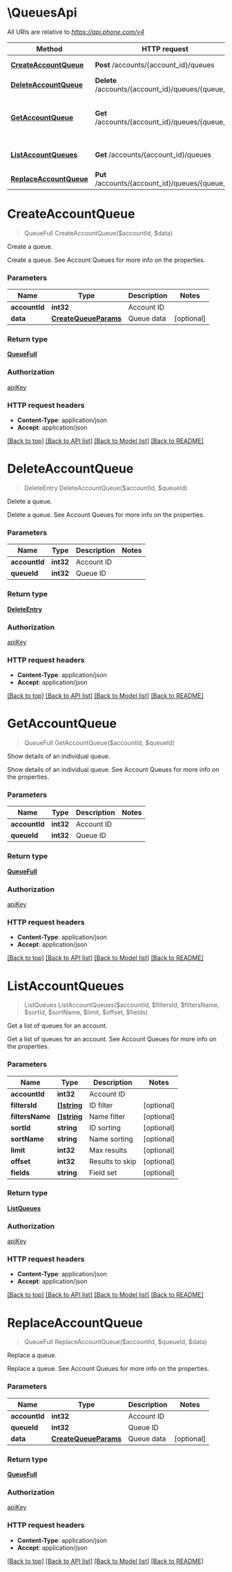 # \QueuesApi

All URIs are relative to *https://api.phone.com/v4*

Method | HTTP request | Description
------------- | ------------- | -------------
[**CreateAccountQueue**](QueuesApi.md#CreateAccountQueue) | **Post** /accounts/{account_id}/queues | Create a queue.
[**DeleteAccountQueue**](QueuesApi.md#DeleteAccountQueue) | **Delete** /accounts/{account_id}/queues/{queue_id} | Delete a queue.
[**GetAccountQueue**](QueuesApi.md#GetAccountQueue) | **Get** /accounts/{account_id}/queues/{queue_id} | Show details of an individual queue.
[**ListAccountQueues**](QueuesApi.md#ListAccountQueues) | **Get** /accounts/{account_id}/queues | Get a list of queues for an account.
[**ReplaceAccountQueue**](QueuesApi.md#ReplaceAccountQueue) | **Put** /accounts/{account_id}/queues/{queue_id} | Replace a queue.


# **CreateAccountQueue**
> QueueFull CreateAccountQueue($accountId, $data)

Create a queue.

Create a queue. See Account Queues for more info on the properties.


### Parameters

Name | Type | Description  | Notes
------------- | ------------- | ------------- | -------------
 **accountId** | **int32**| Account ID | 
 **data** | [**CreateQueueParams**](CreateQueueParams.md)| Queue data | [optional] 

### Return type

[**QueueFull**](QueueFull.md)

### Authorization

[apiKey](../README.md#apiKey)

### HTTP request headers

 - **Content-Type**: application/json
 - **Accept**: application/json

[[Back to top]](#) [[Back to API list]](../README.md#documentation-for-api-endpoints) [[Back to Model list]](../README.md#documentation-for-models) [[Back to README]](../README.md)

# **DeleteAccountQueue**
> DeleteEntry DeleteAccountQueue($accountId, $queueId)

Delete a queue.

Delete a queue. See Account Queues for more info on the properties.


### Parameters

Name | Type | Description  | Notes
------------- | ------------- | ------------- | -------------
 **accountId** | **int32**| Account ID | 
 **queueId** | **int32**| Queue ID | 

### Return type

[**DeleteEntry**](DeleteEntry.md)

### Authorization

[apiKey](../README.md#apiKey)

### HTTP request headers

 - **Content-Type**: application/json
 - **Accept**: application/json

[[Back to top]](#) [[Back to API list]](../README.md#documentation-for-api-endpoints) [[Back to Model list]](../README.md#documentation-for-models) [[Back to README]](../README.md)

# **GetAccountQueue**
> QueueFull GetAccountQueue($accountId, $queueId)

Show details of an individual queue.

Show details of an individual queue. See Account Queues for more info on the properties.


### Parameters

Name | Type | Description  | Notes
------------- | ------------- | ------------- | -------------
 **accountId** | **int32**| Account ID | 
 **queueId** | **int32**| Queue ID | 

### Return type

[**QueueFull**](QueueFull.md)

### Authorization

[apiKey](../README.md#apiKey)

### HTTP request headers

 - **Content-Type**: application/json
 - **Accept**: application/json

[[Back to top]](#) [[Back to API list]](../README.md#documentation-for-api-endpoints) [[Back to Model list]](../README.md#documentation-for-models) [[Back to README]](../README.md)

# **ListAccountQueues**
> ListQueues ListAccountQueues($accountId, $filtersId, $filtersName, $sortId, $sortName, $limit, $offset, $fields)

Get a list of queues for an account.

Get a list of queues for an account. See Account Queues for more info on the properties.


### Parameters

Name | Type | Description  | Notes
------------- | ------------- | ------------- | -------------
 **accountId** | **int32**| Account ID | 
 **filtersId** | [**[]string**](string.md)| ID filter | [optional] 
 **filtersName** | [**[]string**](string.md)| Name filter | [optional] 
 **sortId** | **string**| ID sorting | [optional] 
 **sortName** | **string**| Name sorting | [optional] 
 **limit** | **int32**| Max results | [optional] 
 **offset** | **int32**| Results to skip | [optional] 
 **fields** | **string**| Field set | [optional] 

### Return type

[**ListQueues**](ListQueues.md)

### Authorization

[apiKey](../README.md#apiKey)

### HTTP request headers

 - **Content-Type**: application/json
 - **Accept**: application/json

[[Back to top]](#) [[Back to API list]](../README.md#documentation-for-api-endpoints) [[Back to Model list]](../README.md#documentation-for-models) [[Back to README]](../README.md)

# **ReplaceAccountQueue**
> QueueFull ReplaceAccountQueue($accountId, $queueId, $data)

Replace a queue.

Replace a queue. See Account Queues for more info on the properties.


### Parameters

Name | Type | Description  | Notes
------------- | ------------- | ------------- | -------------
 **accountId** | **int32**| Account ID | 
 **queueId** | **int32**| Queue ID | 
 **data** | [**CreateQueueParams**](CreateQueueParams.md)| Queue data | [optional] 

### Return type

[**QueueFull**](QueueFull.md)

### Authorization

[apiKey](../README.md#apiKey)

### HTTP request headers

 - **Content-Type**: application/json
 - **Accept**: application/json

[[Back to top]](#) [[Back to API list]](../README.md#documentation-for-api-endpoints) [[Back to Model list]](../README.md#documentation-for-models) [[Back to README]](../README.md)

